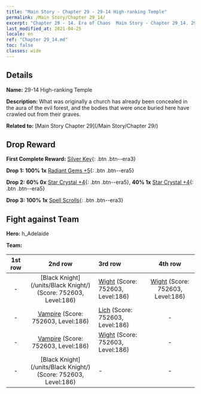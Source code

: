 ```yaml
---
title: "Main Story - Chapter 29 - 29-14 High-ranking Temple"
permalink: /Main Story/Chapter 29_14/
excerpt: "Chapter 29 - 14. Era of Chaos  Main Story - Chapter 29_14. 29-14 High-ranking Temple"
last_modified_at: 2021-04-25
locale: en
ref: "Chapter 29_14.md"
toc: false
classes: wide
---
```


## Details

 **Name:** 29-14 High-ranking Temple

 **Description:** What was originally a church has already been concealed in the aura of the evil forest, and the bodies that were once buried here have crawled out from their graves.

 **Related to:** [Main Story Chapter 29](/Main Story/Chapter 29/)

## Drop Reward

 **First Complete Reward:** [Silver Key](/Items/con_693/){: .btn .btn--era3}

 **Drop 1:** **100% 1x** [Radiant Gems +5](/Items/mat_100/){: .btn .btn--era5}

 **Drop 2:** **60% 0x** [Star Crystal +4](/Items/mat_94/){: .btn .btn--era5}, **40% 1x** [Star Crystal +4](/Items/mat_94/){: .btn .btn--era5}

 **Drop 3:** **100% 1x** [Spell Scrolls](/Items/con_694/){: .btn .btn--era3}


## Fight against Team
 **Hero:** h_Adelaide

 **Team:**


  | 1st row | 2nd row | 3rd row | 4th row |
  |:----:|:----:|:----|:----:|
  | - | [Black Knight](/units/Black Knight/) (Score: 752603, Level:186)  | [Wight](/units/Wight/) (Score: 752603, Level:186)  | [Wight](/units/Wight/) (Score: 752603, Level:186)  |
  | - | [Vampire](/units/Vampire/) (Score: 752603, Level:186)  | [Lich](/units/Lich/) (Score: 752603, Level:186)  | - |
  | - | [Vampire](/units/Vampire/) (Score: 752603, Level:186)  | [Wight](/units/Wight/) (Score: 752603, Level:186)  | - |
  | - | [Black Knight](/units/Black Knight/) (Score: 752603, Level:186)  | - | - |


